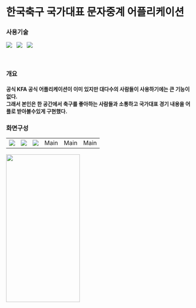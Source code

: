 # 한국축구 국가대표 문자중계 어플리케이션

<p>
  <h3>사용기술</h3>
</p>
<p>
<img src="https://img.shields.io/badge/Android-3DDC84?style=flat-square&logo=Android&logoColor=white"/> &nbsp
<img src="https://img.shields.io/badge/Java-007396?style=flat-square&logo=java&logoColor=white"/> &nbsp
 <img src="https://img.shields.io/badge/Firebase-FFCA28?style=flat-square&logo=firebase&logoColor=white"/> &nbsp
</p><br>
<div>
  <h3> 개요 </h3>
  <h4> 공식 KFA 공식 어플리케이션이 이미 있지만 대다수의 사람들이 사용하기에는 큰 기능이 없다.<br>
    그래서 본인은 한 공간에서 축구를 좋아하는 사람들과 소통하고 국가대표 경기 내용을 어플로 받아볼수있게 구현했다.</h4>
</div>

### 화면구성
<table>
  <tr>
    <td><img src="https://user-images.githubusercontent.com/77061558/139536582-cfffe5e1-4cb6-4a01-be79-bbf02e9c63eb.png" /></td><td><img src="https://user-images.githubusercontent.com/77061558/139536582-cfffe5e1-4cb6-4a01-be79-bbf02e9c63eb.png" /></td><td><img src="https://user-images.githubusercontent.com/77061558/139536582-cfffe5e1-4cb6-4a01-be79-bbf02e9c63eb.png" /></td>
    <td>Main</td><td>Main</td><td>Main</td>
  <tr>
</table>
<img src = "https://user-images.githubusercontent.com/77061558/139536582-cfffe5e1-4cb6-4a01-be79-bbf02e9c63eb.png" width="200" height ="400"/>
